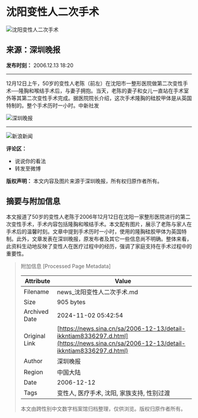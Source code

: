 # 沈阳变性人二次手术

![沈阳变性人二次手术](//n.sinaimg.cn/sinakd10200/360/w180h180/20221208/f386-3752833f39c7f466e53b273b30efd563.jpg)

## 来源：深圳晚报

**发布时刻：** 2006.12.13 18:20

---

12月12日上午，50岁的变性人老陈（前左）在沈阳市一整形医院做第二次变性手术──隆胸和喉结手术后，与妻子拥抱。当天，老陈的妻子和女儿一直站在手术室外等其第二次变性手术完成。据医院院长介绍，这次手术隆胸的硅胶甲体是从英国特制的。整个手术历时一小时。中新社发

![深圳晚报](//n.sinaimg.cn/default/2fb77759/20151125/320X320.png)

---

![新浪新闻](https://n.sinaimg.cn/default/80905340/20200331/sinalogo.png)

**评论区：** 
- 说说你的看法
- 转发至微博

**版权声明：** 本文内容及图片来源于深圳晚报，所有权归原作者所有。

## 摘要与附加信息

<!-- tcd_abstract -->
本文报道了50岁的变性人老陈于2006年12月12日在沈阳一家整形医院进行的第二次变性手术，手术内容包括隆胸和喉结手术。本文配有图片，展示了老陈与家人在手术后的温馨时刻。文章中提到手术历时一小时，使用的隆胸硅胶甲体为英国特制。此外，文章发表在深圳晚报，原发布者及其它一些信息尚不明确。整体来看，此资料生动地反映了变性人在医疗过程中的经历，强调了家庭支持在手术过程中的重要性。
<!-- tcd_abstract_end -->

> 附加信息 [Processed Page Metadata]
>
> | Attribute       | Value                                  |
> |-----------------|----------------------------------------|
> | Filename        | news_沈阳变性人二次手术.md                             |
> | Size            | 905 bytes                           |
> | Archived Date   | 2024-11-02 05:42:54                             |
> | Original Link   | [https://news.sina.cn/sa/2006-12-13/detail-ikkntiam8336297.d.html](https://news.sina.cn/sa/2006-12-13/detail-ikkntiam8336297.d.html)                       |
> | Author          | 深圳晚报                               |
> | Region          | 中国大陆                               |
> | Date            | 2006-12-12                                 |
> | Tags            | 变性人, 医疗手术, 沈阳, 家族支持, 性别过渡                                 |
>
> 本文由跨性别中文数字档案馆归档整理，仅供浏览。版权归原作者所有。
>